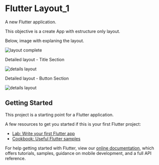 # Flutter Layout_1

A new Flutter application.

This objective is a create App with estructure only layout.

Below, image with explaning the layout.

![layout complete](https://flutter.dev/assets/ui/layout/lakes-column-elts-b1f1ec8c2cc0cc667f3935dd665a27b2d15171c8466dc5b893e98b88b265414c.png)

Detailed layout - Title Section

![details layout](https://flutter.dev/assets/ui/layout/title-section-parts-91480d296e122c9cf2994439b82da0c43df795c1085ec6efb9a916da371248c5.png)

Detailed layout - Button Section

![details layout](https://flutter.dev/assets/ui/layout/button-section-diagram-3dac85a884b67876ce7b39e4f0bd43b93886c8f61d25055ad2d0971adb16907c.png)


## Getting Started

This project is a starting point for a Flutter application.

A few resources to get you started if this is your first Flutter project:

- [Lab: Write your first Flutter app](https://flutter.dev/docs/get-started/codelab)
- [Cookbook: Useful Flutter samples](https://flutter.dev/docs/cookbook)

For help getting started with Flutter, view our
[online documentation](https://flutter.dev/docs), which offers tutorials,
samples, guidance on mobile development, and a full API reference.
